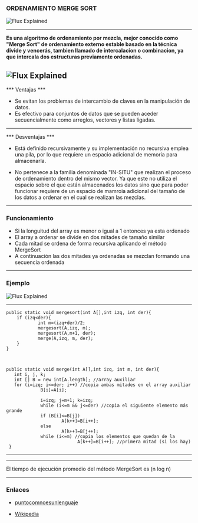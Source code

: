 
### ORDENAMIENTO MERGE SORT ###

![Flux Explained](https://idea-instructions.com/merge-sort.png)

---
__Es una algoritmo de ordenamiento por mezcla, mejor conocido como "Merge Sort"
  de ordenamiento externo estable basado en la técnica divide y vencerás, tambien llamado 
  de intercalacion o combinacion, ya que intercala dos estructuras previamente ordenadas.__
 
 
![Flux Explained](https://upload.wikimedia.org/wikipedia/commons/thumb/c/cc/Merge-sort-example-300px.gif/220px-Merge-sort-example-300px.gif)
---
*** Ventajas ***

 * Se evitan los problemas de intercambio de claves en la manipulación de datos.
 * Es efectivo para conjuntos de datos que se pueden aceder secuencialmente como arreglos, vectores y listas 
   ligadas. 
   
---
*** Desventajas ***

*  Está definido recursivamente y su implementación no recursiva emplea una pila, por lo que requiere un espacio adicional de memoria para almacenarla. 

*  No pertenece a la familia denominada "IN-SITU" que realizan el proceso de ordenamiento dentro del mismo vector. Ya que este no utiliza el espacio sobre el que están almacenados los datos sino que para poder funcionar requiere de un espacio de mamroia adicional del tamaño  de los datos a ordenar en el cual se realizan las mezclas.
---
### Funcionamiento ###
* Si la longuitud del array es menor o igual a 1 entonces ya esta ordenado 
* El array a ordenar se divide en dos mitades de tamaño similar 
* Cada mitad se ordena de forma recursiva aplicando el método MergeSort
* A continuación las dos mitades ya ordenadas se mezclan formando una secuencia ordenada 

---
### Ejemplo ###
![Flux Explained](https://data.whicdn.com/images/273495809/large.jpg)

---
```
public static void mergesort(int A[],int izq, int der){
    if (izq<der){
            int m=(izq+der)/2;
            mergesort(A,izq, m);
            mergesort(A,m+1, der);
            merge(A,izq, m, der);
    }
}



public static void merge(int A[],int izq, int m, int der){
   int i, j, k;
   int [] B = new int[A.length]; //array auxiliar
   for (i=izq; i<=der; i++) //copia ambas mitades en el array auxiliar
             B[i]=A[i];

             i=izq; j=m+1; k=izq;
             while (i<=m && j<=der) //copia el siguiente elemento más grande
             if (B[i]<=B[j])
                     A[k++]=B[i++];
             else
                     A[k++]=B[j++];
             while (i<=m) //copia los elementos que quedan de la
                           A[k++]=B[i++]; //primera mitad (si los hay)
 }
 ```
 ---
 
 ---
 
 El tiempo de ejecución promedio del método MergeSort es (n log n)
 
 ---
 ### Enlaces ###
 
* [puntocomnoesunlenguaje](http://puntocomnoesunlenguaje.blogspot.com/2014/10/java-mergesort.html)
 
* [Wikipedia](https://es.wikipedia.org/wiki/Ordenamiento_por_mezcla)
